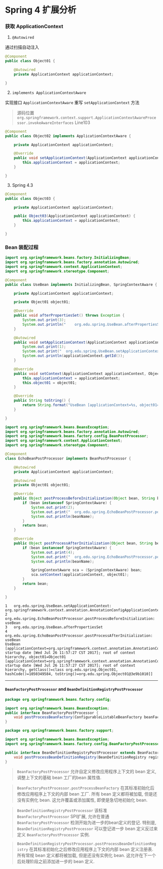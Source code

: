 # Spring 4 扩展分析

### 获取 ApplicationContext

1. `@Autowired`

通过扫描自动注入

```java
@Component
public class Object01 {

    @Autowired
    private ApplicationContext applicationContext;

}
```

2. `implements ApplicationContextAware`

实现接口 `ApplicationContextAware` 重写 `setApplicationContext` 方法
> 源码位置
> `org.springframework.context.support.ApplicationContextAwareProcessor.invokeAwareInterfaces` Line103

```java
@Component
public class Object02 implements ApplicationContextAware {

    private ApplicationContext applicationContext;

    @Override
    public void setApplicationContext(ApplicationContext applicationContext) throws BeansException {
        this.applicationContext = applicationContext;
    }

}
```

3. Spring 4.3

```java
@Component
public class Object03 {

    private ApplicationContext applicationContext;

    public Object03(ApplicationContext applicationContext) {
        this.applicationContext = applicationContext;
    }

}
```

### Bean 装配过程

```java
import org.springframework.beans.factory.InitializingBean;
import org.springframework.beans.factory.annotation.Autowired;
import org.springframework.context.ApplicationContext;
import org.springframework.stereotype.Component;

@Component
public class UseBean implements InitializingBean, SpringContextAware {

    private ApplicationContext applicationContext;

    private Object01 object01;

    @Override
    public void afterPropertiesSet() throws Exception {
        System.out.print(3);
        System.out.println("    org.edu.spring.UseBean.afterPropertiesSet");
    }

    @Autowired
    public void setApplicationContext(ApplicationContext applicationContext) {
        System.out.print(1);
        System.out.print("  org.edu.spring.UseBean.setApplicationContext:   ");
        System.out.println(applicationContext.getId());
    }

    @Override
    public void setContext(ApplicationContext applicationContext, Object01 object01) {
        this.applicationContext = applicationContext;
        this.object01 = object01;
    }

    @Override
    public String toString() {
        return String.format("UseBean [applicationContext=%s, object01=%s]", applicationContext, object01);
    }

}
```

```java
import org.springframework.beans.BeansException;
import org.springframework.beans.factory.annotation.Autowired;
import org.springframework.beans.factory.config.BeanPostProcessor;
import org.springframework.context.ApplicationContext;
import org.springframework.stereotype.Component;

@Component
class EchoBeanPostProcessor implements BeanPostProcessor {

    @Autowired
    private ApplicationContext applicationContext;

    @Autowired
    private Object01 object01;

    @Override
    public Object postProcessBeforeInitialization(Object bean, String beanName) throws BeansException {
        if (bean instanceof SpringContextAware) {
            System.out.print(2);
            System.out.print("  org.edu.spring.EchoBeanPostProcessor.postProcessBeforeInitialization:   ");
            System.out.println(beanName);
        }
        return bean;
    }

    @Override
    public Object postProcessAfterInitialization(Object bean, String beanName) throws BeansException {
        if (bean instanceof SpringContextAware) {
            System.out.print(4);
            System.out.print("  org.edu.spring.EchoBeanPostProcessor.postProcessAfterInitialization:    ");
            System.out.println(beanName);

            SpringContextAware sca = (SpringContextAware) bean;
            sca.setContext(applicationContext, object01);
        }
        return bean;
    }

}
```

```log
1   org.edu.spring.UseBean.setApplicationContext:   org.springframework.context.annotation.AnnotationConfigApplicationContext@7e6cbb7a
2   org.edu.spring.EchoBeanPostProcessor.postProcessBeforeInitialization:   useBean
3   org.edu.spring.UseBean.afterPropertiesSet
4   org.edu.spring.EchoBeanPostProcessor.postProcessAfterInitialization:    useBean
UseBean [applicationContext=org.springframework.context.annotation.AnnotationConfigApplicationContext@7e6cbb7a: startup date [Wed Jul 26 11:57:27 CST 2017]; root of context hierarchy, object01=Object01 [applicationContext=org.springframework.context.annotation.AnnotationConfigApplicationContext@7e6cbb7a: startup date [Wed Jul 26 11:57:27 CST 2017]; root of context hierarchy, getClass()=class org.edu.spring.Object01, hashCode()=1050349584, toString()=org.edu.spring.Object01@3e9b1010]]
```

--------------------------------------------------------------------------


#### `BeanFactoryPostProcessor` and `BeanDefinitionRegistryPostProcessor`

```java
package org.springframework.beans.factory.config;

import org.springframework.beans.BeansException;
public interface BeanFactoryPostProcessor {
    void postProcessBeanFactory(ConfigurableListableBeanFactory beanFactory) throws BeansException;
}

package org.springframework.beans.factory.support;

import org.springframework.beans.BeansException;
import org.springframework.beans.factory.config.BeanFactoryPostProcessor;

public interface BeanDefinitionRegistryPostProcessor extends BeanFactoryPostProcessor {
    void postProcessBeanDefinitionRegistry(BeanDefinitionRegistry registry) throws BeansException;
}
```

> `BeanFactoryPostProcessor`
> 允许自定义修改应用程序上下文的 bean 定义, 调整上下文的基础 bean 工厂的bean 属性值.

> `BeanFactoryPostProcessor.postProcessBeanFactory`
> 在其标准初始化后修改应用程序上下文的内部 bean 工厂. 所有 bean 定义都将被加载, 但是还没有实例化 bean. 这允许覆盖或添加属性, 即使是急切地初始化 bean.

> `BeanDefinitionRegistryPostProcessor`
> 该标准 `BeanFactoryPostProcessor` SPI扩展, 允许在普通 `BeanFactoryPostProcessor` 检测开始为进一步的bean定义的登记. 特别是, `BeanDefinitionRegistryPostProcessor` 可以登记进一步 bean 定义反过来定义 `BeanFactoryPostProcessor` 实例.

> `BeanDefinitionRegistryPostProcessor.postProcessBeanDefinitionRegistry`
> 在其标准初始化之后修改应用程序上下文的内部 bean 定义注册表. 所有常规 bean 定义都将被加载, 但是还没有实例化 bean. 这允许在下一个后处理阶段之前添加进一步的 bean 定义.

